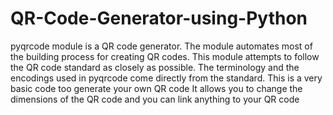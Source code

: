 # QR-Code-Generator-using-Python
pyqrcode module is a QR code generator. The module automates most of the building process for creating QR codes. This module attempts to follow the QR code standard as closely as possible. The terminology and the encodings used in pyqrcode come directly from the standard.
This is a very basic code too generate your own QR code 
It allows you to change the dimensions of the QR code and you can link anything to your QR code

